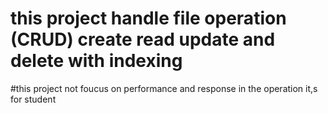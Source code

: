 # this project handle file operation (CRUD) create read update and delete with indexing
#this project not foucus on performance and response in the operation it,s for student 